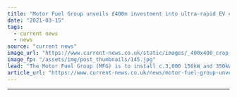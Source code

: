 ```yaml
---
title: "Motor Fuel Group unveils £400m investment into ultra-rapid EV charging"
date: "2021-03-15"
tags: 
  - current news
  - news
source: "current news"
image_url: "https://www.current-news.co.uk/static/images/_400x400_crop_center-center/ev-charging-image-motor-fuel-group.jpg"
image_fp: "/assets/img/post_thumbnails/145.jpg"
lead: "​The Motor Fuel Group (MFG) is to install c.3,000 150kW and 350kW electric vehicle (EV) chargers at its forecourts by the end of 2030 in a new commitment to electrification."
article_url: "https://www.current-news.co.uk/news/motor-fuel-group-unveils-400m-investment-into-ultra-rapid-ev-charging?utm_source=rss-feeds&utm_medium=rss&utm_campaign=rss"
---
```


---
